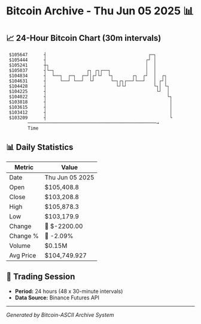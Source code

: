 # Bitcoin Archive - Thu Jun 05 2025 📊

## 📈 24-Hour Bitcoin Chart (30m intervals)

```
 $105647      ┤                                      ┌─┐       
 $105444      ┤                                     ┌┘ │       
 $105241      ┼┐                                    │  │       
 $105037      ┤└─┐            ┌┐ ┌┐┌──┐             │  │       
 $104834      ┤  └──┐  ┌─┐  ┌─┘│┌┘└┘  └┐       ┌┐  ┌┘  │  ┌┐   
 $104631      ┤     └──┘ └──┘  └┘      └─┐┌┐┌──┘└──┘   │ ┌┘│   
 $104428      ┤                          └┘└┘          └┐│ └┐  
 $104225      ┤                                         └┘  │  
 $104022      ┤                                             └┐ 
 $103818      ┤                                              │ 
 $103615      ┤                                              │ 
 $103412      ┤                                              │ 
 $103209      ┤                                              └ 
        ────────────────────────────────────────────────→
        Time
```

## 📊 Daily Statistics

| Metric | Value |
|--------|-------|
| Date | Thu Jun 05 2025 |
| Open | $105,408.8 |
| Close | $103,208.8 |
| High | $105,878.3 |
| Low | $103,179.9 |
| Change | 🔴 $-2200.00 |
| Change % | 🔴 -2.09% |
| Volume | $0.15M |
| Avg Price | $104,749.927 |

## 📅 Trading Session

- **Period:** 24 hours (48 x 30-minute intervals)
- **Data Source:** Binance Futures API

---
*Generated by Bitcoin-ASCII Archive System*
